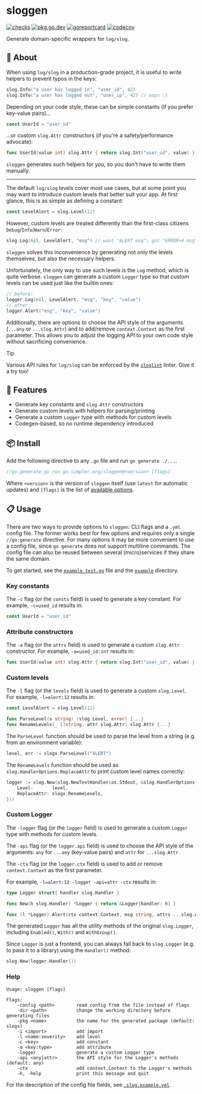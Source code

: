 # sloggen

[![checks](https://github.com/go-simpler/sloggen/actions/workflows/checks.yml/badge.svg)](https://github.com/go-simpler/sloggen/actions/workflows/checks.yml)
[![pkg.go.dev](https://pkg.go.dev/badge/go-simpler.org/sloggen.svg)](https://pkg.go.dev/go-simpler.org/sloggen)
[![goreportcard](https://goreportcard.com/badge/go-simpler.org/sloggen)](https://goreportcard.com/report/go-simpler.org/sloggen)
[![codecov](https://codecov.io/gh/go-simpler/sloggen/branch/main/graph/badge.svg)](https://codecov.io/gh/go-simpler/sloggen)

Generate domain-specific wrappers for `log/slog`.

## 📌 About

When using `log/slog` in a production-grade project, it is useful to write helpers to prevent typos in the keys:

```go
slog.Info("a user has logged in", "user_id", 42)
slog.Info("a user has logged out", "user_ip", 42) // oops :(
```

Depending on your code style, these can be simple constants (if you prefer key-value pairs)...

```go
const UserId = "user_id"
```

...or custom `slog.Attr` constructors (if you're a safety/performance advocate):

```go
func UserId(value int) slog.Attr { return slog.Int("user_id", value) }
```

`sloggen` generates such helpers for you, so you don't have to write them manually.

---

The default `log/slog` levels cover most use cases, but at some point you may want to introduce custom levels that better suit your app.
At first glance, this is as simple as defining a constant:

```go
const LevelAlert = slog.Level(12)
```

However, custom levels are treated differently than the first-class citizens `Debug`/`Info`/`Warn`/`Error`:

```go
slog.Log(nil, LevelAlert, "msg") // want "ALERT msg"; got "ERROR+4 msg"
```

`sloggen` solves this inconvenience by generating not only the levels themselves, but also the necessary helpers.

Unfortunately, the only way to use such levels is the `Log` method, which is quite verbose.
`sloggen` can generate a custom `Logger` type so that custom levels can be used just like the builtin ones:

```go
// before:
logger.Log(nil, LevelAlert, "msg", "key", "value")
// after:
logger.Alert("msg", "key", "value")
```

Additionally, there are options to choose the API style of the arguments (`...any` or `...slog.Attr`) and to add/remove `context.Context` as the first parameter.
This allows you to adjust the logging API to your own code style without sacrificing convenience.

> [!tip]
> Various API rules for `log/slog` can be enforced by the [`sloglint`][1] linter. Give it a try too!

## 🚀 Features

* Generate key constants and `slog.Attr` constructors
* Generate custom levels with helpers for parsing/printing
* Generate a custom `Logger` type with methods for custom levels
* Codegen-based, so no runtime dependency introduced

## 📦 Install

Add the following directive to any `.go` file and run `go generate ./...`.

```go
//go:generate go run go-simpler.org/sloggen@<version> [flags]
```

Where `<version>` is the version of `sloggen` itself (use `latest` for automatic updates) and `[flags]` is the list of [available options](#help).

## 📋 Usage

There are two ways to provide options to `sloggen`: CLI flags and a `.yml` config file.
The former works best for few options and requires only a single `//go:generate` directive.
For many options it may be more convenient to use a config file, since `go generate` does not support multiline commands.
The config file can also be reused between several (micro)services if they share the same domain.

To get started, see the [`example_test.go`](example_test.go) file and the [`example`](example) directory.

### Key constants

The `-c` flag (or the `consts` field) is used to generate a key constant.
For example, `-c=used_id` results in:

```go
const UserId = "user_id"
```

### Attribute constructors

The `-a` flag (or the `attrs` field) is used to generate a custom `slog.Attr` constructor.
For example, `-a=used_id:int` results in:

```go
func UserId(value int) slog.Attr { return slog.Int("user_id", value) }
```

### Custom levels

The `-l` flag (or the `levels` field) is used to generate a custom `slog.Level`.
For example, `-l=alert:12` results in:

```go
const LevelAlert = slog.Level(12)

func ParseLevel(s string) (slog.Level, error) {...}
func RenameLevels(_ []string, attr slog.Attr) slog.Attr {...}
```

The `ParseLevel` function should be used to parse the level from a string (e.g. from an environment variable):

```go
level, err := slogx.ParseLevel("ALERT")
```

The `RenameLevels` function should be used as `slog.HandlerOptions.ReplaceAttr` to print custom level names correctly:

```go
logger := slog.New(slog.NewTextHandler(os.Stdout, &slog.HandlerOptions{
    Level:       level,
    ReplaceAttr: slogx.RenameLevels,
}))
```

### Custom Logger

The `-logger` flag (or the `logger` field) is used to generate a custom `Logger` type with methods for custom levels.

The `-api` flag (or the `logger.api` field) is used to choose the API style of the arguments: `any` for `...any` (key-value pairs) and `attr` for `...slog.Attr`.

The `-ctx` flag (or the `logger.ctx` field) is used to add or remove `context.Context` as the first parameter.

For example, `-l=alert:12 -logger -api=attr -ctx` results in:

```go
type Logger struct{ handler slog.Handler }

func New(h slog.Handler) *Logger { return &Logger{handler: h} }

func (l *Logger) Alert(ctx context.Context, msg string, attrs ...slog.Attr) {...}
```

The generated `Logger` has all the utility methods of the original `slog.Logger`, including `Enabled()`, `With()` and `WithGroup()`.

Since `Logger` is just a frontend, you can always fall back to `slog.Logger` (e.g. to pass it to a library) using the `Handler()` method:

```go
slog.New(logger.Handler())
```

### Help

```shell
Usage: sloggen [flags]

Flags:
    -config <path>        read config from the file instead of flags
    -dir <path>           change the working directory before generating files
    -pkg <name>           the name for the generated package (default: slogx)
    -i <import>           add import
    -l <name:severity>    add level
    -c <key>              add constant
    -a <key:type>         add attribute
    -logger               generate a custom Logger type
    -api <any|attr>       the API style for the Logger's methods (default: any)
    -ctx                  add context.Context to the Logger's methods
    -h, -help             print this message and quit
```

For the description of the config file fields, see [`.slog.example.yml`](.slog.example.yml).

[1]: https://github.com/go-simpler/sloglint

